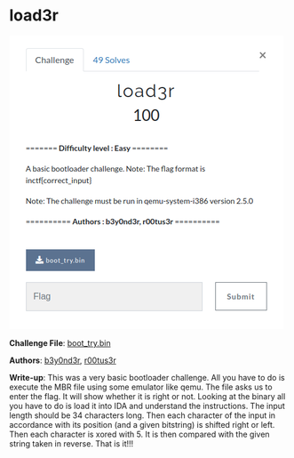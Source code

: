 # load3r
![picture](load3r.png)  


**Challenge File**: [boot_try.bin](Handout/boot_try.bin)  

**Authors**: [b3y0nd3r](https://twitter.com/GeethnaTk), [r00tus3r](https://twitter.com/r00tus3r)

**Write-up**:
This was a very basic bootloader challenge. All you have to do is execute the MBR file using some emulator like qemu. The file asks us to enter the flag. It will show whether it is right or not. Looking at the binary all you have to do is load it into IDA and understand the instructions. The input length should be 34 characters long. Then each character of the input in accordance with its position (and a given bitstring) is shifted right or left. Then each character is xored with 5. It is then compared with the given string taken in reverse. That is it!!!
